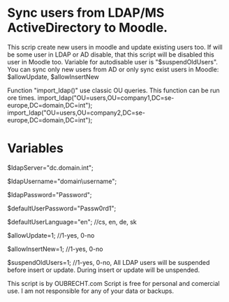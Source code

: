 Sync users from LDAP/MS ActiveDirectory to Moodle.
===================================================
This scrip create new users in moodle and update existing users too. If will be some user in LDAP or AD disable, that this script will be disabled this user in Moodle too. 
Variable for autodisable user is "$suspendOldUsers".
You can sync only new users from AD or only sync exist users in Moodle: $allowUpdate, $allowInsertNew


Function "import_ldap()" use classic OU queries. This function can be run ore times.
import_ldap("OU=users,OU=company1,DC=se-europe,DC=domain,DC=int");
import_ldap("OU=users,OU=company2,DC=se-europe,DC=domain,DC=int");

Variables
=========
$ldapServer="dc.domain.int";

$ldapUsername="domain\\username";

$ldapPassword="Password";

$defaultUserPassword="Passw0rd1";

$defaultUserLanguage="en"; //cs, en, de, sk

$allowUpdate=1; //1-yes, 0-no

$allowInsertNew=1; //1-yes, 0-no

$suspendOldUsers=1; //1-yes, 0-no, All LDAP users will be suspended before insert or update. During insert or update will be unspended.





This script is by OUBRECHT.com
Script is free for personal and comercial use. I am not responsible for any of your data or backups.
